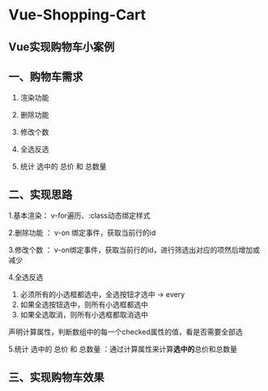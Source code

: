 # Vue-Shopping-Cart
## Vue实现购物车小案例<br>
## 一、购物车需求
1. 渲染功能

2. 删除功能
 
3. 修改个数

4. 全选反选

5. 统计 选中的 总价 和 总数量 

## 二、实现思路
1.基本渲染：  v-for遍历、:class动态绑定样式

2.删除功能 ： v-on 绑定事件，获取当前行的id

3.修改个数 ： v-on绑定事件，获取当前行的id，进行筛选出对应的项然后增加或减少

4.全选反选 

1. 必须所有的小选框都选中，全选按钮才选中 → every
2. 如果全选按钮选中，则所有小选框都选中
3. 如果全选取消，则所有小选框都取消选中

声明计算属性，判断数组中的每一个checked属性的值，看是否需要全部选

5.统计 选中的 总价 和 总数量 ：通过计算属性来计算**选中的**总价和总数量

## 三、实现购物车效果
